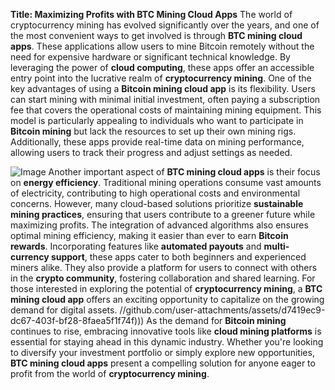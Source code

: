 **Title: Maximizing Profits with BTC Mining Cloud Apps**
The world of cryptocurrency mining has evolved significantly over the years, and one of the most convenient ways to get involved is through **BTC mining cloud apps**. These applications allow users to mine Bitcoin remotely without the need for expensive hardware or significant technical knowledge. By leveraging the power of **cloud computing**, these apps offer an accessible entry point into the lucrative realm of **cryptocurrency mining**.
One of the key advantages of using a **Bitcoin mining cloud app** is its flexibility. Users can start mining with minimal initial investment, often paying a subscription fee that covers the operational costs of maintaining mining equipment. This model is particularly appealing to individuals who want to participate in **Bitcoin mining** but lack the resources to set up their own mining rigs. Additionally, these apps provide real-time data on mining performance, allowing users to track their progress and adjust settings as needed.

![Image](https://github.com/user-attachments/assets/4a25d116-2220-4385-b08e-f287af8fcbc4)
Another important aspect of **BTC mining cloud apps** is their focus on **energy efficiency**. Traditional mining operations consume vast amounts of electricity, contributing to high operational costs and environmental concerns. However, many cloud-based solutions prioritize **sustainable mining practices**, ensuring that users contribute to a greener future while maximizing profits. The integration of advanced algorithms also ensures optimal mining efficiency, making it easier than ever to earn **Bitcoin rewards**.
Incorporating features like **automated payouts** and **multi-currency support**, these apps cater to both beginners and experienced miners alike. They also provide a platform for users to connect with others in the **crypto community**, fostering collaboration and shared learning. For those interested in exploring the potential of **cryptocurrency mining**, a **BTC mining cloud app** offers an exciting opportunity to capitalize on the growing demand for digital assets.
 //github.com/user-attachments/assets/d7419ec9-dc67-403f-bf28-8faea5f1f74f)))
As the demand for **Bitcoin mining** continues to rise, embracing innovative tools like **cloud mining platforms** is essential for staying ahead in this dynamic industry. Whether you're looking to diversify your investment portfolio or simply explore new opportunities, **BTC mining cloud apps** present a compelling solution for anyone eager to profit from the world of **cryptocurrency mining**.
